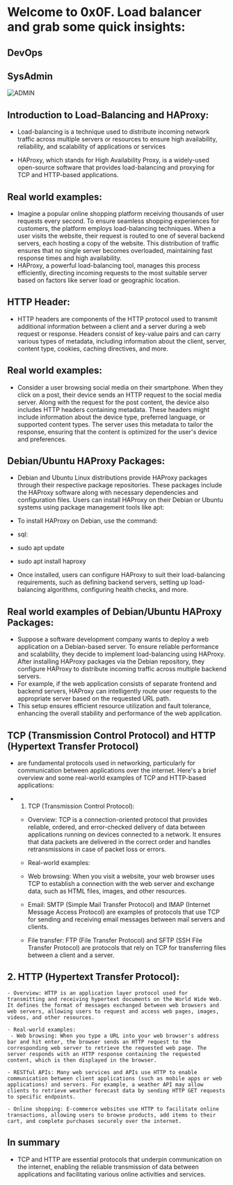 # Welcome to 0x0F. Load balancer and grab some quick insights:

## DevOps

## SysAdmin

![ADMIN](https://s3.amazonaws.com/intranet-projects-files/holbertonschool-sysadmin_devops/275/qfdked8.png)

## Introduction to Load-Balancing and HAProxy:

- Load-balancing is a technique used to distribute incoming network traffic across multiple servers or resources to ensure high availability, reliability, and scalability of applications or services

- HAProxy, which stands for High Availability Proxy, is a widely-used open-source software that provides load-balancing and proxying for TCP and HTTP-based applications.

## Real world examples:

- Imagine a popular online shopping platform receiving thousands of user requests every second. To ensure seamless shopping experiences for customers, the platform employs load-balancing techniques. When a user visits the website, their request is routed to one of several backend servers, each hosting a copy of the website. This distribution of traffic ensures that no single server becomes overloaded, maintaining fast response times and high availability.
- HAProxy, a powerful load-balancing tool, manages this process efficiently, directing incoming requests to the most suitable server based on factors like server load or geographic location.

## HTTP Header:

- HTTP headers are components of the HTTP protocol used to transmit additional information between a client and a server during a web request or response. Headers consist of key-value pairs and can carry various types of metadata, including information about the client, server, content type, cookies, caching directives, and more.

## Real world examples:

- Consider a user browsing social media on their smartphone. When they click on a post, their device sends an HTTP request to the social media server. Along with the request for the post content, the device also includes HTTP headers containing metadata. These headers might include information about the device type, preferred language, or supported content types. The server uses this metadata to tailor the response, ensuring that the content is optimized for the user's device and preferences.

## Debian/Ubuntu HAProxy Packages:

- Debian and Ubuntu Linux distributions provide HAProxy packages through their respective package repositories. These packages include the HAProxy software along with necessary dependencies and configuration files. Users can install HAProxy on their Debian or Ubuntu systems using package management tools like apt:

- To install HAProxy on Debian, use the command:

- sql:

- sudo apt update
- sudo apt install haproxy

- Once installed, users can configure HAProxy to suit their load-balancing requirements, such as defining backend servers, setting up load-balancing algorithms, configuring health checks, and more.

## Real world examples of Debian/Ubuntu HAProxy Packages:

- Suppose a software development company wants to deploy a web application on a Debian-based server. To ensure reliable performance and scalability, they decide to implement load-balancing using HAProxy. After installing HAProxy packages via the Debian repository, they configure HAProxy to distribute incoming traffic across multiple backend servers.
- For example, if the web application consists of separate frontend and backend servers, HAProxy can intelligently route user requests to the appropriate server based on the requested URL path.
- This setup ensures efficient resource utilization and fault tolerance, enhancing the overall stability and performance of the web application.

## TCP (Transmission Control Protocol) and HTTP (Hypertext Transfer Protocol)

- are fundamental protocols used in networking, particularly for communication between applications over the internet. Here's a brief overview and some real-world examples of TCP and HTTP-based applications:

- 1. TCP (Transmission Control Protocol):

	- Overview: TCP is a connection-oriented protocol that provides reliable, ordered, and error-checked delivery of data between applications running on devices connected to a network. It ensures that data packets are delivered in the correct order and handles retransmissions in case of packet loss or errors.

	- Real-world examples:
	 - Web browsing: When you visit a website, your web browser uses TCP to establish a connection with the web server and exchange data, such as HTML files, images, and other resources.

	 - Email: SMTP (Simple Mail Transfer Protocol) and IMAP (Internet Message Access Protocol) are examples of protocols that use TCP for sending and receiving email messages between mail servers and clients.

	 - File transfer: FTP (File Transfer Protocol) and SFTP (SSH File Transfer Protocol) are protocols that rely on TCP for transferring files between a client and a server.

## 2. HTTP (Hypertext Transfer Protocol):

	- Overview: HTTP is an application layer protocol used for transmitting and receiving hypertext documents on the World Wide Web. It defines the format of messages exchanged between web browsers and web servers, allowing users to request and access web pages, images, videos, and other resources.

	- Real-world examples:
	 - Web browsing: When you type a URL into your web browser's address bar and hit enter, the browser sends an HTTP request to the corresponding web server to retrieve the requested web page. The server responds with an HTTP response containing the requested content, which is then displayed in the browser.

	- RESTful APIs: Many web services and APIs use HTTP to enable communication between client applications (such as mobile apps or web applications) and servers. For example, a weather API may allow clients to retrieve weather forecast data by sending HTTP GET requests to specific endpoints.

	- Online shopping: E-commerce websites use HTTP to facilitate online transactions, allowing users to browse products, add items to their cart, and complete purchases securely over the internet.

## In summary

- TCP and HTTP are essential protocols that underpin communication on the internet, enabling the reliable transmission of data between applications and facilitating various online activities and services.
